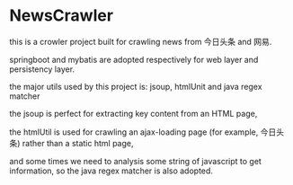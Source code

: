 # NewsCrawler
this is a crowler project built for crawling news from 今日头条 and 网易.

springboot and mybatis are adopted respectively for web layer and persistency layer.

the major utils used by this project is: jsoup, htmlUnit and java regex matcher

the jsoup is perfect for extracting key content from an HTML page, 

the htmlUtil is used for crawling an ajax-loading page (for example, 今日头条) rather than a static html page,

and some times we need to analysis some string of javascript to get information, so the java regex matcher is also adopted.

